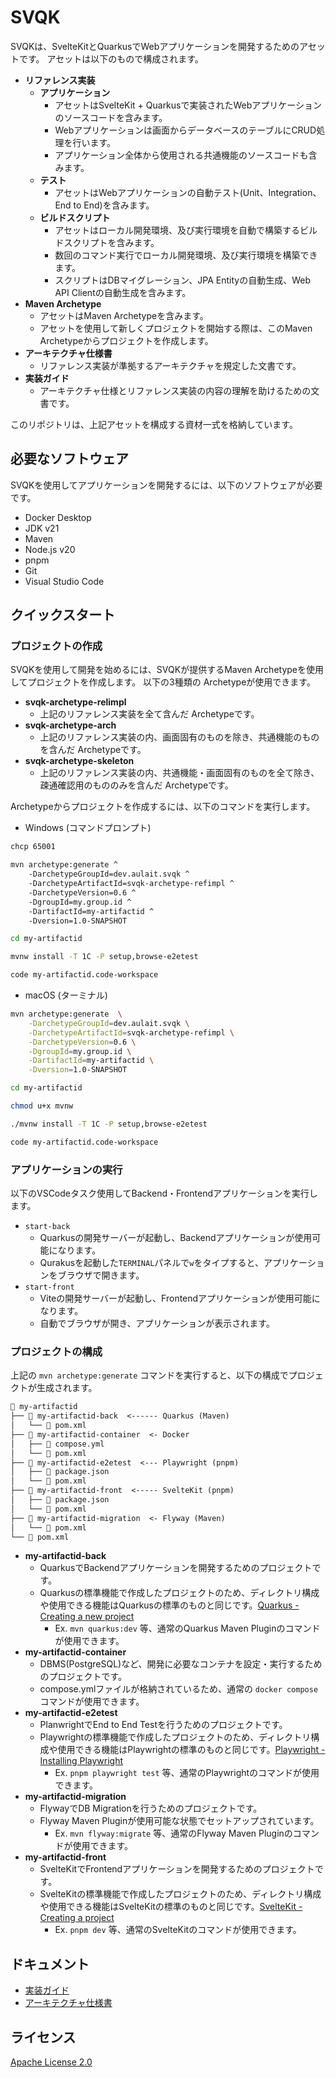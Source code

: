 # SVQK

SVQKは、SvelteKitとQuarkusでWebアプリケーションを開発するためのアセットです。
アセットは以下のもので構成されます。

- **リファレンス実装**
  - **アプリケーション**
    - アセットはSvelteKit + Quarkusで実装されたWebアプリケーションのソースコードを含みます。
    - Webアプリケーションは画面からデータベースのテーブルにCRUD処理を行います。
    - アプリケーション全体から使用される共通機能のソースコードも含みます。
  - **テスト**
    - アセットはWebアプリケーションの自動テスト(Unit、Integration、End to End)を含みます。
  - **ビルドスクリプト**
    - アセットはローカル開発環境、及び実行環境を自動で構築するビルドスクリプトを含みます。
    - 数回のコマンド実行でローカル開発環境、及び実行環境を構築できます。
    - スクリプトはDBマイグレーション、JPA Entityの自動生成、Web API Clientの自動生成を含みます。
- **Maven Archetype**
  - アセットはMaven Archetypeを含みます。
  - アセットを使用して新しくプロジェクトを開始する際は、このMaven Archetypeからプロジェクトを作成します。
- **アーキテクチャ仕様書**
  - リファレンス実装が準拠するアーキテクチャを規定した文書です。
- **実装ガイド**
  - アーキテクチャ仕様とリファレンス実装の内容の理解を助けるための文書です。

このリポジトリは、上記アセットを構成する資材一式を格納しています。

## 必要なソフトウェア

SVQKを使用してアプリケーションを開発するには、以下のソフトウェアが必要です。

- Docker Desktop
- JDK v21
- Maven
- Node.js v20
- pnpm
- Git
- Visual Studio Code

## クイックスタート

### プロジェクトの作成

SVQKを使用して開発を始めるには、SVQKが提供するMaven Archetypeを使用してプロジェクトを作成します。
以下の3種類の Archetypeが使用できます。

- **svqk-archetype-relimpl**
  - 上記のリファレンス実装を全て含んだ Archetypeです。
- **svqk-archetype-arch**
  - 上記のリファレンス実装の内、画面固有のものを除き、共通機能のものを含んだ Archetypeです。
- **svqk-archetype-skeleton**
  - 上記のリファレンス実装の内、共通機能・画面固有のものを全て除き、疎通確認用のもののみを含んだ Archetypeです。

Archetypeからプロジェクトを作成するには、以下のコマンドを実行します。

- Windows (コマンドプロンプト)

```sh
chcp 65001

mvn archetype:generate ^
    -DarchetypeGroupId=dev.aulait.svqk ^
    -DarchetypeArtifactId=svqk-archetype-refimpl ^
    -DarchetypeVersion=0.6 ^
    -DgroupId=my.group.id ^
    -DartifactId=my-artifactid ^
    -Dversion=1.0-SNAPSHOT

cd my-artifactid

mvnw install -T 1C -P setup,browse-e2etest

code my-artifactid.code-workspace
```

- macOS (ターミナル)

```sh
mvn archetype:generate  \
    -DarchetypeGroupId=dev.aulait.svqk \
    -DarchetypeArtifactId=svqk-archetype-refimpl \
    -DarchetypeVersion=0.6 \
    -DgroupId=my.group.id \
    -DartifactId=my-artifactid \
    -Dversion=1.0-SNAPSHOT

cd my-artifactid

chmod u+x mvnw

./mvnw install -T 1C -P setup,browse-e2etest

code my-artifactid.code-workspace
```

### アプリケーションの実行

以下のVSCodeタスク使用してBackend・Frontendアプリケーションを実行します。

- `start-back`
  - Quarkusの開発サーバーが起動し、Backendアプリケーションが使用可能になります。
  - Qurakusを起動した`TERMINAL`パネルで`w`をタイプすると、アプリケーションをブラウザで開きます。
- `start-front`
  - Viteの開発サーバーが起動し、Frontendアプリケーションが使用可能になります。
  - 自動でブラウザが開き、アプリケーションが表示されます。

### プロジェクトの構成

上記の `mvn archetype:generate` コマンドを実行すると、以下の構成でプロジェクトが生成されます。

```txt
📁 my-artifactid
├── 📁 my-artifactid-back  <------ Quarkus (Maven)
│   └── 📄 pom.xml
├── 📁 my-artifactid-container  <- Docker
│   ├── 📄 compose.yml
│   └── 📄 pom.xml
├── 📁 my-artifactid-e2etest  <--- Playwright (pnpm)
│   ├── 📄 package.json
│   └── 📄 pom.xml
├── 📁 my-artifactid-front  <----- SvelteKit (pnpm)
│   ├── 📄 package.json
│   └── 📄 pom.xml
├── 📁 my-artifactid-migration  <- Flyway (Maven)
│   └── 📄 pom.xml
└── 📄 pom.xml
```

- **my-artifactid-back**
  - QuarkusでBackendアプリケーションを開発するためのプロジェクトです。
  - Quarkusの標準機能で作成したプロジェクトのため、ディレクトリ構成や使用できる機能はQuarkusの標準のものと同じです。[Quarkus - Creating a new project](https://quarkus.io/guides/maven-tooling#project-creation)
    - Ex. `mvn quarkus:dev` 等、通常のQuarkus Maven Pluginのコマンドが使用できます。  
- **my-artifactid-container**
  - DBMS(PostgreSQL)など、開発に必要なコンテナを設定・実行するためのプロジェクトです。
  - compose.ymlファイルが格納されているため、通常の `docker compose` コマンドが使用できます。
- **my-artifactid-e2etest**
  - PlanwrightでEnd to End Testを行うためのプロジェクトです。
  - Playwrightの標準機能で作成したプロジェクトのため、ディレクトリ構成や使用できる機能はPlaywrightの標準のものと同じです。[Playwright - Installing Playwright](https://playwright.dev/docs/intro#installing-playwright)
    - Ex. `pnpm playwright test` 等、通常のPlaywrightのコマンドが使用できます。
- **my-artifactid-migration**
  - FlywayでDB Migrationを行うためのプロジェクトです。
  - Flyway Maven Pluginが使用可能な状態でセットアップされています。
    - Ex. `mvn flyway:migrate` 等、通常のFlyway Maven Pluginのコマンドが使用できます。
- **my-artifactid-front**
  - SvelteKitでFrontendアプリケーションを開発するためのプロジェクトです。
  - SvelteKitの標準機能で作成したプロジェクトのため、ディレクトリ構成や使用できる機能はSvelteKitの標準のものと同じです。[SvelteKit - Creating a project](https://kit.svelte.dev/docs/creating-a-project)
    - Ex. `pnpm dev` 等、通常のSvelteKitのコマンドが使用できます。


## ドキュメント

- [実装ガイド](http://sitoolkit-dev.monocrea.co.jp/gitbucket/project-au-lait/svqk/pages/0.6/ja/impl-guide/index.html)
- [アーキテクチャ仕様書](http://sitoolkit-dev.monocrea.co.jp/gitbucket/project-au-lait/svqk/pages/0.6/ja/arch-spec/index.html)

## ライセンス

[Apache License 2.0](LICENSE)
